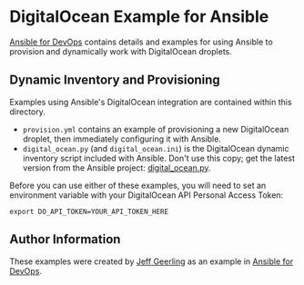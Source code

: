 # DigitalOcean Example for Ansible

[Ansible for DevOps](https://www.ansiblefordevops.com/) contains details and examples for using Ansible to provision and dynamically work with DigitalOcean droplets.

## Dynamic Inventory and Provisioning

Examples using Ansible's DigitalOcean integration are contained within this directory.

  - `provision.yml` contains an example of provisioning a new DigitalOcean droplet, then immediately configuring it with Ansible.
  - `digital_ocean.py` (and `digital_ocean.ini`) is the DigitalOcean dynamic inventory script included with Ansible. Don't use this copy; get the latest version from the Ansible project: [digital_ocean.py](https://github.com/ansible-collections/community.digitalocean/blob/main/scripts/inventory/digital_ocean.py).

Before you can use either of these examples, you will need to set an environment variable with your DigitalOcean API Personal Access Token:

    export DO_API_TOKEN=YOUR_API_TOKEN_HERE

## Author Information

These examples were created by [Jeff Geerling](https://www.jeffgeerling.com/) as an example in [Ansible for DevOps](https://www.ansiblefordevops.com/).
